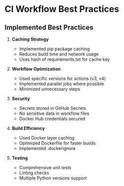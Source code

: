# CI Workflow Best Practices

## Implemented Best Practices

1. **Caching Strategy**
   - Implemented pip package caching
   - Reduces build time and network usage
   - Uses hash of requirements.txt for cache key

2. **Workflow Optimization**
   - Used specific versions for actions (v3, v4)
   - Implemented parallel jobs where possible
   - Minimized unnecessary steps

3. **Security**
   - Secrets stored in GitHub Secrets
   - No sensitive data in workflow files
   - Docker Hub credentials secured

4. **Build Efficiency**
   - Used Docker layer caching
   - Optimized Dockerfile for faster builds
   - Implemented .dockerignore

5. **Testing**
   - Comprehensive unit tests
   - Linting checks
   - Multiple Python versions support